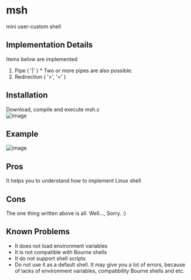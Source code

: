 # msh
mini user-custom shell  

## Implementation Details
Items below are implemented
1. Pipe ( '|' ) * Two or more pipes are also possible.
2. Redirection ( '>', '<' )

## Installation
Download, compile and execute msh.c  
![image](https://user-images.githubusercontent.com/48780754/93019280-fb0c0500-f610-11ea-9761-239b6ec51818.png)

## Example
![image](https://user-images.githubusercontent.com/48780754/93019055-8a181d80-f60f-11ea-8f2f-e8cd94de91e3.png)


## Pros
It helps you to understand how to implement Linux shell  

## Cons
The one thing written above is all. Well..., Sorry. :)  

## Known Problems
- It does not load environment variables    
- It is not compatible with Bourne shells  
- It do not support shell scripts  
- Do not use it as a default shell. It may give you a lot of errors, because of lacks of environment variables, compatibility Bourne shells and etc.
